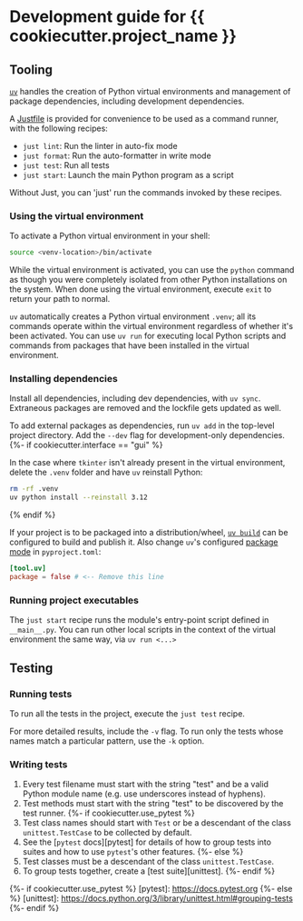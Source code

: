 # Development guide for {{ cookiecutter.project_name }}

## Tooling

[`uv`][uv] handles the creation of Python virtual environments and management of
package dependencies, including development dependencies.

A [Justfile][just] is provided for convenience to be used as a command runner,
with the following recipes:

- `just lint`: Run the linter in auto-fix mode
- `just format`: Run the auto-formatter in write mode
- `just test`: Run all tests
- `just start`: Launch the main Python program as a script

Without Just, you can 'just' run the commands invoked by these recipes.

### Using the virtual environment

To activate a Python virtual environment in your shell:

```sh
source <venv-location>/bin/activate
```

While the virtual environment is activated, you can use the `python` command as
though you were completely isolated from other Python installations on the
system. When done using the virtual environment, execute `exit` to return your
path to normal.

`uv` automatically creates a Python virtual environment `.venv`; all its
commands operate within the virtual environment regardless of whether it's been
activated. You can use `uv run` for executing local Python scripts and commands
from packages that have been installed in the virtual environment.

### Installing dependencies

Install all dependencies, including dev dependencies, with `uv sync`. Extraneous
packages are removed and the lockfile gets updated as well.

To add external packages as dependencies, run `uv add` in the top-level project
directory. Add the `--dev` flag for development-only dependencies.
{%- if cookiecutter.interface == "gui" %}

In the case where `tkinter` isn't already present in the virtual environment,
delete the `.venv` folder and have `uv` reinstall Python:

```sh
rm -rf .venv
uv python install --reinstall 3.12
```
{% endif %}

If your project is to be packaged into a distribution/wheel, [`uv build`][build]
can be configured to build and publish it. Also change `uv`'s configured
[package mode][uvpkg] in `pyproject.toml`:

```toml
[tool.uv]
package = false # <-- Remove this line
```

### Running project executables

The `just start` recipe runs the module's entry-point script defined in
`__main__.py`. You can run other local scripts in the context of the virtual
environment the same way, via `uv run <...>`

## Testing

### Running tests

To run all the tests in the project, execute the `just test` recipe.

For more detailed results, include the `-v` flag. To run only the tests whose
names match a particular pattern, use the `-k` option.

### Writing tests

1. Every test filename must start with the string "test" and be a valid Python
   module name (e.g. use underscores instead of hyphens).
2. Test methods must start with the string "test" to be discovered by the test
   runner.
{%- if cookiecutter.use_pytest %}
3. Test class names should start with `Test` or be a descendant of the class
`unittest.TestCase` to be collected by default.
4. See the [`pytest` docs][pytest] for details of how to group tests into suites
   and how to use `pytest`'s other features.
{%- else %}
3. Test classes must be a descendant of the class `unittest.TestCase`.
4. To group tests together, create a [test suite][unittest].
{%- endif %}

[uv]: https://docs.astral.sh/uv/reference/cli
[just]: https://just.systems/man/en/quick-start.html
[ruff]: https://docs.astral.sh/ruff/configuration/#full-command-line-interface
[build]: https://docs.astral.sh/uv/concepts/build-backend/#using-the-uv-build-backend
[uvpkg]: https://docs.astral.sh/uv/reference/settings/#package
{%- if cookiecutter.use_pytest %}
[pytest]: https://docs.pytest.org
{%- else %}
[unittest]: https://docs.python.org/3/library/unittest.html#grouping-tests
{%- endif %}
